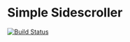 # Simple Sidescroller
[![Build Status](https://travis-ci.org/bdero/simple-sidescroller.svg)](https://travis-ci.org/bdero/simple-sidescroller)